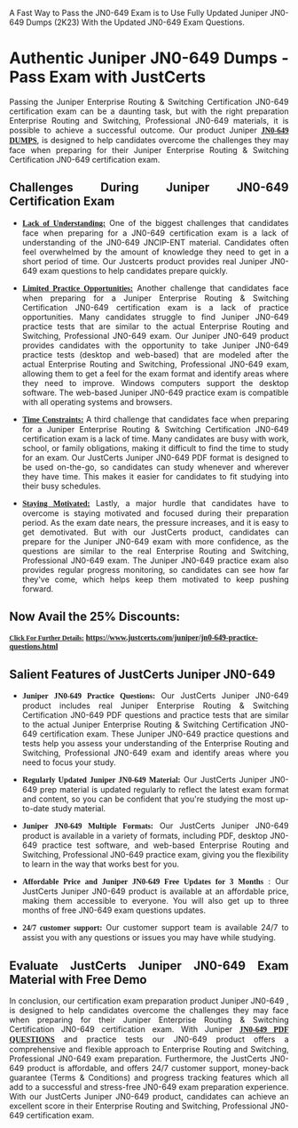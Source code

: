 <p dir="auto" style="text-align: justify;">A Fast Way to Pass the JN0-649 Exam is to Use Fully Updated Juniper JN0-649 Dumps (2K23) With the Updated JN0-649 Exam Questions.</p>

<h1 style="text-align: justify;"><strong>Authentic Juniper JN0-649 Dumps - Pass Exam with JustCerts</strong></h1>

<p style="text-align: justify;">Passing the Juniper Enterprise Routing & Switching Certification JN0-649 certification exam can be a daunting task, but with the right preparation Enterprise Routing and Switching, Professional JN0-649 materials, it is possible to achieve a successful outcome. Our product Juniper <strong><a href="https://www.justcerts.com/juniper/jn0-649-practice-questions.html"><span style="font-family:Georgia,serif;"><u>JN0-649 DUMPS</u></span></a></strong>, is designed to help candidates overcome the challenges they may face when preparing for their Juniper Enterprise Routing & Switching Certification JN0-649 certification exam.</p>

<h2 style="text-align: justify;"><strong>Challenges During Juniper JN0-649 Certification Exam</strong></h2>

<ul>
	<li style="text-align: justify;"><u><span style="font-family:Georgia,serif;"><strong>Lack of Understanding:</strong></span></u> One of the biggest challenges that candidates face when preparing for a JN0-649 certification exam is a lack of understanding of the JN0-649 JNCIP-ENT material. Candidates often feel overwhelmed by the amount of knowledge they need to get in a short period of time. Our Justcerts product provides real Juniper JN0-649 exam questions to help candidates prepare quickly.</li>
</ul>

<ul>
	<li style="text-align: justify;"><u><span style="font-family:Georgia,serif;"><strong>Limited Practice Opportunities:</strong></span></u> Another challenge that candidates face when preparing for a Juniper Enterprise Routing & Switching Certification JN0-649 certification exam is a lack of practice opportunities. Many candidates struggle to find Juniper JN0-649 practice tests that are similar to the actual Enterprise Routing and Switching, Professional JN0-649 exam. Our Juniper JN0-649 product provides candidates with the opportunity to take Juniper JN0-649 practice tests (desktop and web-based) that are modeled after the actual Enterprise Routing and Switching, Professional JN0-649 exam, allowing them to get a feel for the exam format and identify areas where they need to improve. Windows computers support the desktop software. The web-based Juniper JN0-649 practice exam is compatible with all operating systems and browsers.</li>
</ul>

<ul>
	<li style="text-align: justify;"><u><span style="font-family:Georgia,serif;"><strong>Time Constraints:</strong></span></u> A third challenge that candidates face when preparing for a Juniper Enterprise Routing & Switching Certification JN0-649 certification exam is a lack of time. Many candidates are busy with work, school, or family obligations, making it difficult to find the time to study for an exam. Our JustCerts Juniper JN0-649 PDF format is designed to be used on-the-go, so candidates can study whenever and wherever they have time. This makes it easier for candidates to fit studying into their busy schedules.</li>
</ul>

<ul>
	<li style="text-align: justify;"><u><span style="font-family:Georgia,serif;"><strong>Staying Motivated:</strong></span></u> Lastly, a major hurdle that candidates have to overcome is staying motivated and focused during their preparation period. As the exam date nears, the pressure increases, and it is easy to get demotivated. But with our JustCerts product, candidates can prepare for the Juniper JN0-649 exam with more confidence, as the questions are similar to the real Enterprise Routing and Switching, Professional JN0-649 exam. The Juniper JN0-649 practice exam also provides regular progress monitoring, so candidates can see how far they've come, which helps keep them motivated to keep pushing forward.</li>
</ul>

<h2 style="text-align: justify;"><strong>Now Avail the 25% Discounts:</strong></h2>

<p><span style="font-size:12px;"><u><span style="font-family:Georgia,serif;"><strong>Click For Further Details:</strong></span></u></span><span style="font-size:14px;"><span style="font-family:Georgia,serif;"><strong> <a href="https://www.justcerts.com/juniper/jn0-649-practice-questions.html">https://www.justcerts.com/juniper/jn0-649-practice-questions.html</a></strong></span></span></p>

<h2 style="text-align: justify;"><strong>Salient Features of JustCerts Juniper JN0-649</strong></h2>

<ul>
	<li style="text-align: justify;"><span style="font-family:Georgia,serif;"><strong>Juniper JN0-649 Practice Questions:</strong></span> Our JustCerts Juniper JN0-649 product includes real Juniper Enterprise Routing & Switching Certification JN0-649 PDF questions and practice tests that are similar to the actual Juniper Enterprise Routing & Switching Certification JN0-649 certification exam. These Juniper JN0-649 practice questions and tests help you assess your understanding of the Enterprise Routing and Switching, Professional JN0-649 exam and identify areas where you need to focus your study.</li>
</ul>

<ul>
	<li style="text-align: justify;"><span style="font-family:Georgia,serif;"><strong>Regularly Updated Juniper JN0-649 Material:</strong></span> Our JustCerts Juniper JN0-649 prep material is updated regularly to reflect the latest exam format and content, so you can be confident that you're studying the most up-to-date study material.</li>
</ul>

<ul>
	<li style="text-align: justify;"><span style="font-family:Georgia,serif;"><strong>Juniper JN0-649 Multiple Formats:</strong></span> Our JustCerts Juniper JN0-649 product is available in a variety of formats, including PDF, desktop JN0-649 practice test software, and web-based Enterprise Routing and Switching, Professional JN0-649 practice exam, giving you the flexibility to learn in the way that works best for you.</li>
</ul>

<ul>
	<li style="text-align: justify;"><span style="font-family:Georgia,serif;"><strong>Affordable Price and Juniper JN0-649 Free Updates for 3 Months</strong></span> : Our JustCerts Juniper JN0-649 product is available at an affordable price, making them accessible to everyone. You will also get up to three months of free JN0-649 exam questions updates.</li>
</ul>

<ul>
	<li style="text-align: justify;"><span style="font-family:Georgia,serif;"><strong>24/7 customer support:</strong></span> Our customer support team is available 24/7 to assist you with any questions or issues you may have while studying.</li>
</ul>

<h2 style="text-align: justify;"><strong>Evaluate JustCerts Juniper JN0-649 Exam Material with Free Demo</strong></h2>

<p style="text-align: justify;">In conclusion, our certification exam preparation product Juniper JN0-649 , is designed to help candidates overcome the challenges they may face when preparing for their Juniper Enterprise Routing & Switching Certification JN0-649 certification exam. With Juniper <a href="https://www.justcerts.com/juniper/jn0-649-practice-questions.html"><u><strong><span style="font-family:Georgia,serif;">JN0-649 PDF QUESTIONS</span></strong></u></a> and practice tests our JN0-649 product offers a comprehensive and flexible approach to Enterprise Routing and Switching, Professional JN0-649 exam preparation. Furthermore, the JustCerts JN0-649 product is affordable, and offers 24/7 customer support, money-back guarantee (Terms & Conditions) and progress tracking features which all add to a successful and stress-free JN0-649 exam preparation experience. With our JustCerts Juniper JN0-649 product, candidates can achieve an excellent score in their Enterprise Routing and Switching, Professional JN0-649 certification exam.</p>
